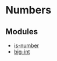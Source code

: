 # Numbers

## Modules

* [is-number](https://github.com/jonschlinkert/is-number)
* [big-int](https://github.com/peterolson/BigInteger.js) 
